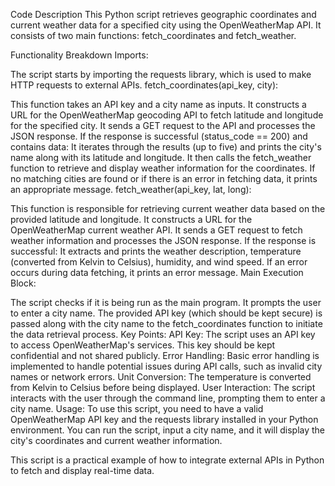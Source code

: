Code Description
This Python script retrieves geographic coordinates and current weather data for a specified city using the OpenWeatherMap API. It consists of two main functions: fetch_coordinates and fetch_weather.

Functionality Breakdown
Imports:

The script starts by importing the requests library, which is used to make HTTP requests to external APIs.
fetch_coordinates(api_key, city):

This function takes an API key and a city name as inputs.
It constructs a URL for the OpenWeatherMap geocoding API to fetch latitude and longitude for the specified city.
It sends a GET request to the API and processes the JSON response.
If the response is successful (status_code == 200) and contains data:
It iterates through the results (up to five) and prints the city's name along with its latitude and longitude.
It then calls the fetch_weather function to retrieve and display weather information for the coordinates.
If no matching cities are found or if there is an error in fetching data, it prints an appropriate message.
fetch_weather(api_key, lat, long):

This function is responsible for retrieving current weather data based on the provided latitude and longitude.
It constructs a URL for the OpenWeatherMap current weather API.
It sends a GET request to fetch weather information and processes the JSON response.
If the response is successful:
It extracts and prints the weather description, temperature (converted from Kelvin to Celsius), humidity, and wind speed.
If an error occurs during data fetching, it prints an error message.
Main Execution Block:

The script checks if it is being run as the main program.
It prompts the user to enter a city name.
The provided API key (which should be kept secure) is passed along with the city name to the fetch_coordinates function to initiate the data retrieval process.
Key Points:
API Key: The script uses an API key to access OpenWeatherMap's services. This key should be kept confidential and not shared publicly.
Error Handling: Basic error handling is implemented to handle potential issues during API calls, such as invalid city names or network errors.
Unit Conversion: The temperature is converted from Kelvin to Celsius before being displayed.
User Interaction: The script interacts with the user through the command line, prompting them to enter a city name.
Usage:
To use this script, you need to have a valid OpenWeatherMap API key and the requests library installed in your Python environment. You can run the script, input a city name, and it will display the city's coordinates and current weather information.

This script is a practical example of how to integrate external APIs in Python to fetch and display real-time data.



